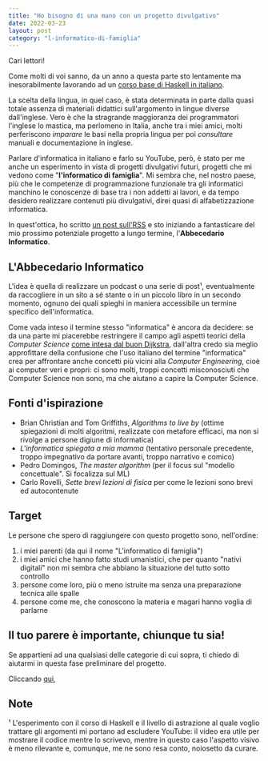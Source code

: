 ```yaml
---
title: "Ho bisogno di una mano con un progetto divulgativo"
date: 2022-03-23
layout: post
category: "l-informatico-di-famiglia"
---
```


Cari lettori!

Come molti di voi sanno, da un anno a questa parte sto lentamente ma inesorabilmente lavorando ad un [corso base di Haskell in italiano](https://www.youtube.com/channel/UC6fKcYGimkXYd-N5ryesKqw).

La scelta della lingua, in quel caso, è stata determinata in parte dalla quasi totale assenza di materiali didattici sull'argomento in lingue diverse dall'inglese. Vero è che la stragrande maggioranza dei programmatori l'inglese lo mastica, ma perlomeno in Italia, anche tra i miei amici, molti perferiscono _imparare_ le basi nella propria lingua per poi _consultare_ manuali e documentazione in inglese.

Parlare d'informatica in italiano e farlo su YouTube, però, è stato per me anche un esperimento in vista di progetti divulgativi futuri, progetti che mi vedono come "__l'informatico di famiglia__".
Mi sembra che, nel nostro paese, più che le competenze di programmazione funzionale tra gli informatici manchino le conoscenze di base tra i non addetti ai lavori, e da tempo desidero realizzare contenuti più divulgativi, direi quasi di alfabetizzazione informatica.

In quest'ottica, ho scritto [un post sull'RSS](https://harisont.github.io/l-informatico-di-famiglia/2022/03/05/rss-en.html) e sto iniziando a fantasticare del mio prossimo potenziale progetto a lungo termine, l'__Abbecedario Informatico__.

## L'Abbecedario Informatico
L'idea è quella di realizzare un podcast o una serie di post¹, eventualmente da raccogliere in un sito a sé stante o in un piccolo libro in un secondo momento, ognuno dei quali spieghi in maniera accessibile un termine specifico dell'informatica.

Come vada inteso il termine stesso "informatica" è ancora da decidere: se da una parte mi piacerebbe restringere il campo agli aspetti teorici della _Computer Science_ [come intesa dal buon Dijkstra](https://www.quora.com/What-did-Dijkstra-mean-when-he-said-Computer-science-is-no-more-about-computers-than-astronomy-is-about-telescopes?share=1), dall'altra credo sia meglio approfittare della confusione che l'uso italiano del termine "informatica" crea per affrontare anche concetti più vicini alla _Computer Engineering_, cioè ai computer veri e propri: ci sono molti, troppi concetti misconosciuti che Computer Science non sono, ma che aiutano a capire la Computer Science. 

## Fonti d'ispirazione
- Brian Christian and Tom Griffiths, _Algorithms to live by_ (ottime spiegazioni di molti algoritmi, realizzate con metafore efficaci, ma non si rivolge a persone digiune di informatica)
- _L'informatica spiegata a mia mamma_ (tentativo personale precedente, troppo impegnativo da portare avanti, troppo narrativo e comico)
- Pedro Domingos, _The master algorithm_ (per il focus sul "modello concettuale". Si focalizza sul ML)
- Carlo Rovelli, _Sette brevi lezioni di fisica_ per come le lezioni sono brevi ed autocontenute

## Target
Le persone che spero di raggiungere con questo progetto sono, nell'ordine:

1. i miei parenti (da qui il nome "L'informatico di famiglia")
2. i miei amici che hanno fatto studi umanistici, che per quanto "nativi digitali" non mi sembra che abbiano la situazione del tutto sotto controllo
3. persone come loro, più o meno istruite ma senza una preparazione tecnica alle spalle
4. persone come me, che conoscono la materia e magari hanno voglia di parlarne

## Il tuo parere è importante, chiunque tu sia!
Se appartieni ad una qualsiasi delle categorie di cui sopra, ti chiedo di aiutarmi in questa fase preliminare del progetto.

Cliccando [qui](lista_argomenti.md), 

## Note
¹ L'esperimento con il corso di Haskell e il livello di astrazione al quale voglio trattare gli argomenti mi portano ad escludere YouTube: il video era utile per mostrare il codice mentre lo scrivevo, mentre in questo caso l'aspetto visivo è meno rilevante e, comunque, me ne sono resa conto, noiosetto da curare.